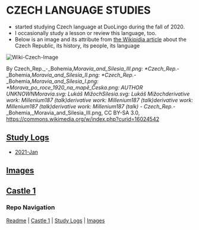 # CZECH LANGUAGE STUDIES 
* started studying Czech language at DuoLingo during the fall of 2020.  
* I occasionally study a lesson or review this language, too. 
* Below is an image and its attribute from [the Wikipidia article](https://en.wikipedia.org/wiki/Czech_Republic) about the Czech Republic, its history, its people, its language 

![Wiki-Czech-Image](https://upload.wikimedia.org/wikipedia/commons/thumb/2/23/Czech_Rep._-_Bohemia%2C_Moravia_and_Silesia_III_%28en%29.png/1920px-Czech_Rep._-_Bohemia%2C_Moravia_and_Silesia_III_%28en%29.png)

By Czech_Rep._-_Bohemia,_Moravia_and_Silesia_III.png: *Czech_Rep._-_Bohemia,_Moravia_and_Silesia_II.png: *Czech_Rep._-_Bohemia,_Moravia_and_Silesia_I.png: *Morava_po_roce_1920_na_mapě_Česka.png: AUTHOR UNKNOWNMoravia.svg: Lukáš MižochSilesia.svg: Lukáš Mižochderivative work: Millenium187 (talk)derivative work: Millenium187 (talk)derivative work: Millenium187 (talk)derivative work: Millenium187 (talk) - Czech_Rep._-_Bohemia,_Moravia_and_Silesia_III.png, CC BY-SA 3.0, https://commons.wikimedia.org/w/index.php?curid=16024542



## [Study Logs](https://github.com/EO4wellness/T-I-L/tree/main/polyglot/la-otra/Czech/study-log)
* [2021-Jan](https://github.com/EO4wellness/T-I-L/blob/main/polyglot/la-otra/Czech/study-log/2021-Jan.md)

## [Images](https://github.com/EO4wellness/T-I-L/tree/main/polyglot/la-otra/Czech/Images)

## [Castle 1](https://github.com/EO4wellness/T-I-L/tree/main/polyglot/la-otra/Czech/Castle1) 

### Repo Navigation 
[Readme](https://github.com/EO4wellness/T-I-L/blob/main/polyglot/la-otra/Czech/README.md) | [Castle 1](https://github.com/EO4wellness/T-I-L/tree/main/polyglot/la-otra/Czech/Castle1) | [Study Logs](https://github.com/EO4wellness/T-I-L/tree/main/polyglot/la-otra/Czech/study-log) | [Images](https://github.com/EO4wellness/T-I-L/tree/main/polyglot/la-otra/Czech/Images)
